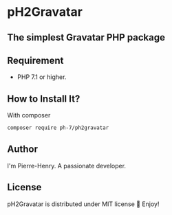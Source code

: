 # pH2Gravatar

## The simplest Gravatar PHP package


## Requirement 

* PHP 7.1 or higher.


## How to Install It?

With composer
```bash
composer require ph-7/ph2gravatar
```


## Author

I'm Pierre-Henry. A passionate developer.


## License

pH2Gravatar is distributed under MIT license 🚀 Enjoy!
